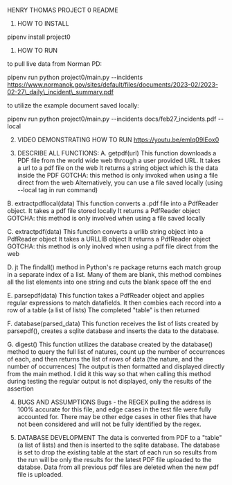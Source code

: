 HENRY THOMAS
PROJECT 0 README

1. HOW TO INSTALL

pipenv install project0

1. HOW TO RUN

to pull live data from Norman PD: 

pipenv run python project0/main.py --incidents https://www.normanok.gov/sites/default/files/documents/2023-02/2023-02-27\_daily\_incident\_summary.pdf

to utilize the example document saved locally:

pipenv run python project0/main.py --incidents docs/feb27\_incidents.pdf --local

2. VIDEO DEMONSTRATING HOW TO RUN
https://youtu.be/emlq09IEox0

3. DESCRIBE ALL FUNCTIONS:
A. getpdf(url)
This function downloads a PDF file from the world wide web through a user provided URL.
It takes a url to a pdf file on the web
It returns a string object which is the data inside the PDF
GOTCHA: this method is only invoked when using a file direct from the web
Alternatively, you can use a file saved locally (using --local tag in run command)

B. extractpdflocal(data)
This function converts a .pdf file into a PdfReader object.
It takes a pdf file stored locally
It returns a PdfReader object
GOTCHA: this method is only involved when using a file saved locally

C. extractpdf(data)
This function converts a urllib string object into a PdfReader object
It takes a URLLIB object
It returns a PdfReader object
GOTCHA: this method is only inolved when using a pdf file direct from the web

D. jt
The findall() method in Python's re package returns each match group in a separate index of a list.
Many of them are blank, this method combines all the list elements into one string and cuts the blank space off the end

E. parsepdf(data)
This function takes a PdfReader object and applies regular expressions to match datafields.
It then combies each record into a row of a table (a list of lists)
The completed "table" is then returned

F. database(parsed\_data)
This function receives the list of lists created by parsepdf(), creates a sqlite database and inserts the data to the database.

G. digest()
This function utilizes the database created by the database() method to query the full list of natures, count up the number of occurrences of each, and then returns the list of rows of data (the nature, and the number of occurrences) The output is then formatted and displayed directly from the main method. I did it this way so that when calling this method during testing the regular output is not displayed, only the results of the assertion

4. BUGS AND ASSUMPTIONS
Bugs - the REGEX pulling the address is 100% accurate for this file, and edge cases in the test file were fully accounted for. There may be other edge cases in other files that have not been considered and will not be fully identified by the regex.

5. DATABASE DEVELOPMENT
The data is converted from PDF to a "table" (a list of lists) and then is inserted to the sqlite database. The database is set to drop the existing table at the start of each run so results from the run will be only the results for the latest PDF file uploaded to the databse. Data from all previous pdf files are deleted when the new pdf file is uploaded.
		
